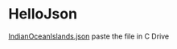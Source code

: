 # HelloJson

[IndianOceanIslands.json](https://github.com/user-attachments/files/18629577/IndianOceanIslands.json)  paste the file in C Drive
